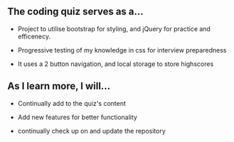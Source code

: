 
## The coding quiz serves as a...

* Project to utilise bootstrap for styling, and jQuery for practice and efficenecy.   

* Progressive testing of my knowledge in css for interview preparedness

* It uses a 2 button navigation, and local storage to store highscores

## As I learn more, I will...

* Continually add to the quiz's content

* Add new features for better functionality

* continually check up on and update the repository
